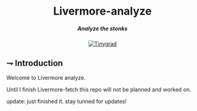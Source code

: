 <div align="center">

# Livermore-analyze
##### Analyze the stonks

[![Tinygrad](https://img.shields.io/badge/Tinygrad-FFFFFF.svg?style=for-the-badge&logo=tinygrad)](https://github.com/geohot/tinygrad)
</div>

## ⇁  Introduction
Welcome to Livermore analyze. 

Until I finish Livermore-fetch this repo will not be planned and worked on. 

update: just finished it. stay tunned for updates!
